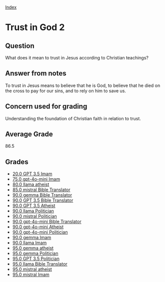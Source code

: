 
[Index](../index.md)
# Trust in God 2
## Question
What does it mean to trust in Jesus according to Christian teachings?

## Answer from notes
To trust in Jesus means to believe that he is God, to believe that he died on the cross to pay for our sins, and to rely on him to save us.

## Concern used for grading
Understanding the foundation of Christian faith in relation to trust.

## Average Grade
86.5

## Grades
 * [20.0 GPT 3.5 Imam](../answers/GPT_3.5_Imam/Trust_in_God_2.md)
 * [75.0 gpt-4o-mini Imam](../answers/gpt-4o-mini_Imam/Trust_in_God_2.md)
 * [80.0 llama atheist](../answers/llama_atheist/Trust_in_God_2.md)
 * [85.0 mistral Bible Translator](../answers/mistral_Bible_Translator/Trust_in_God_2.md)
 * [90.0 gemma Bible Translator](../answers/gemma_Bible_Translator/Trust_in_God_2.md)
 * [90.0 GPT 3.5 Bible Translator](../answers/GPT_3.5_Bible_Translator/Trust_in_God_2.md)
 * [90.0 GPT 3.5 Atheist](../answers/GPT_3.5_Atheist/Trust_in_God_2.md)
 * [90.0 llama Politician](../answers/llama_Politician/Trust_in_God_2.md)
 * [90.0 mistral Politician](../answers/mistral_Politician/Trust_in_God_2.md)
 * [90.0 gpt-4o-mini Bible Translator](../answers/gpt-4o-mini_Bible_Translator/Trust_in_God_2.md)
 * [90.0 gpt-4o-mini Atheist](../answers/gpt-4o-mini_Atheist/Trust_in_God_2.md)
 * [90.0 gpt-4o-mini Politician](../answers/gpt-4o-mini_Politician/Trust_in_God_2.md)
 * [90.0 gemma Imam](../answers/gemma_Imam/Trust_in_God_2.md)
 * [90.0 llama Imam](../answers/llama_Imam/Trust_in_God_2.md)
 * [95.0 gemma atheist](../answers/gemma_atheist/Trust_in_God_2.md)
 * [95.0 gemma Politician](../answers/gemma_Politician/Trust_in_God_2.md)
 * [95.0 GPT 3.5 Politician](../answers/GPT_3.5_Politician/Trust_in_God_2.md)
 * [95.0 llama Bible Translator](../answers/llama_Bible_Translator/Trust_in_God_2.md)
 * [95.0 mistral atheist](../answers/mistral_atheist/Trust_in_God_2.md)
 * [95.0 mistral Imam](../answers/mistral_Imam/Trust_in_God_2.md)
